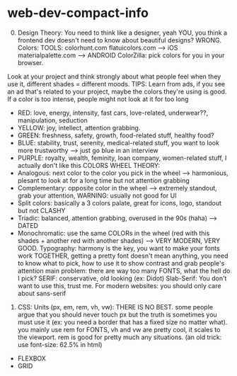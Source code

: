 # web-dev-compact-info

0. Design Theory:
You need to think like a designer, yeah YOU, you think a frontend dev doesn't need to know about beautiful designs? WRONG.
Colors:
TOOLS: 
colorhunt.com 
flatuicolors.com --> iOS
materialpalette.com --> ANDROID
ColorZilla: pick colors for you in your browser.

Look at your project and think strongly about what people feel when they use it, different shades = different moods.
TIPS: Learn from ads, if you see an ad that's related to your project, maybe the colors they're using is good. If a color is too intense, people might not look at it for too long
- RED: love, energy, intensity, fast cars, love-related, underwear??, manipulation, seduction
- YELLOW: joy, intellect, attention grabbing.
- GREEN: freshness, safety, growth, food-related stuff, healthy food?
- BLUE: stability, trust, serenity, medical-related stuff, you want to look more trustworthy --> just go blue in an interview
- PURPLE: royalty, wealth, feminity, loan company, women-related stuff, I actually don't like this
COLORS WHEEL THEORY: 
- Analogous: next color to the color you pick in the wheel --> harmonious, plesant to look at for a long time but not attention grabbing
- Complementary: opposite color in the wheel --> extremely standout, grab your attention, WARNING: usually not good for UI
- Split colors: basically a 3 colors palate, great for icons, logo, standout but not CLASHY
- Triadic: balanced, attention grabbing, overused in the 90s (haha) --> DATED
- Monochromatic: use the same COLORs in the wheel (red with this shades + another red with another shades) --> VERY MODERN, VERY GOOD.
Typography: harmony is the key, you want to make your fonts work TOGETHER, getting a pretty font doesn't mean anything, you need to know what to pick, how to use it to show contrast and grab people's attention
main problem: there are way too many FONTS, what the hell do I pick?
SERIF: conservative, old looking (ex: Didot)
Slab-Serif: You don't want to use this, trust me.
For modern websites: you should only care about sans-serif


1. CSS:
Units (px, em, rem, vh, vw): THERE IS NO BEST. some people argue that you should never touch px but the truth is sometimes you must use it (ex: you need a border that has a fixed size no matter what). you mainly use rem for FONTS, vh and vw are pretty cool, it scales to the viewport. rem is good for pretty much any situations. (an old trick: use font-size: 62.5% in html)


- FLEXBOX
- GRID










